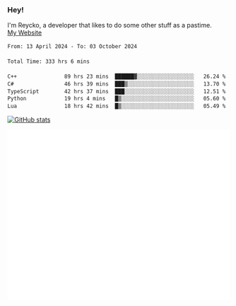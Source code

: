 ### Hey!
I'm Reycko, a developer that likes to do some other stuff as a pastime.  
[My Website](https://reycko.root.sx)

<!--START_SECTION:wakasection-->

```txt
From: 13 April 2024 - To: 03 October 2024

Total Time: 333 hrs 6 mins

C++               89 hrs 23 mins  ██████▓░░░░░░░░░░░░░░░░░░   26.24 %
C#                46 hrs 39 mins  ███▒░░░░░░░░░░░░░░░░░░░░░   13.70 %
TypeScript        42 hrs 37 mins  ███░░░░░░░░░░░░░░░░░░░░░░   12.51 %
Python            19 hrs 4 mins   █▒░░░░░░░░░░░░░░░░░░░░░░░   05.60 %
Lua               18 hrs 42 mins  █▒░░░░░░░░░░░░░░░░░░░░░░░   05.49 %
```

<!--END_SECTION:wakasection-->

[![GitHub stats](https://github-readme-stats.vercel.app/api?username=Reycko&show_icons=true&theme=dark&hide_title=true&count_private=true)](https://github.com/anuraghazra/github-readme-stats)

![Metrics](/github-metrics.svg)
